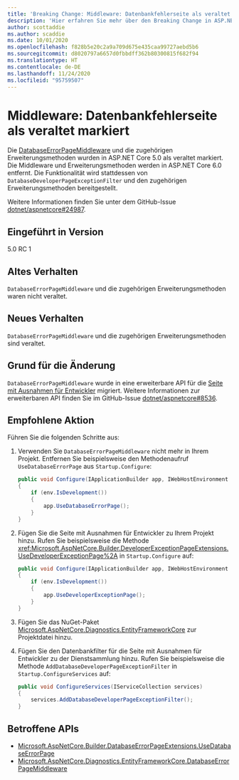```yaml
---
title: 'Breaking Change: Middleware: Datenbankfehlerseite als veraltet markiert'
description: 'Hier erfahren Sie mehr über den Breaking Change in ASP.NET Core 5.0 mit dem Titel „Middleware: Datenbankfehlerseite als veraltet markiert'
author: scottaddie
ms.author: scaddie
ms.date: 10/01/2020
ms.openlocfilehash: f828b5e20c2a9a709d675e435caa99727aebd5b6
ms.sourcegitcommit: d8020797a6657d0fbbdff362b80300815f682f94
ms.translationtype: HT
ms.contentlocale: de-DE
ms.lasthandoff: 11/24/2020
ms.locfileid: "95759507"
---
```

# <a name="middleware-database-error-page-marked-as-obsolete"></a>Middleware: Datenbankfehlerseite als veraltet markiert

Die [DatabaseErrorPageMiddleware](/dotnet/api/microsoft.aspnetcore.diagnostics.entityframeworkcore.databaseerrorpagemiddleware?view=aspnetcore-3.0) und die zugehörigen Erweiterungsmethoden wurden in ASP.NET Core 5.0 als veraltet markiert. Die Middleware und Erweiterungsmethoden werden in ASP.NET Core 6.0 entfernt. Die Funktionalität wird stattdessen von `DatabaseDeveloperPageExceptionFilter` und den zugehörigen Erweiterungsmethoden bereitgestellt.

Weitere Informationen finden Sie unter dem GitHub-Issue [dotnet/aspnetcore#24987](https://github.com/dotnet/aspnetcore/issues/24987).

## <a name="version-introduced"></a>Eingeführt in Version

5.0 RC 1

## <a name="old-behavior"></a>Altes Verhalten

`DatabaseErrorPageMiddleware` und die zugehörigen Erweiterungsmethoden waren nicht veraltet.

## <a name="new-behavior"></a>Neues Verhalten

`DatabaseErrorPageMiddleware` und die zugehörigen Erweiterungsmethoden sind veraltet.

## <a name="reason-for-change"></a>Grund für die Änderung

`DatabaseErrorPageMiddleware` wurde in eine erweiterbare API für die [Seite mit Ausnahmen für Entwickler](/aspnet/core/fundamentals/error-handling#developer-exception-page) migriert. Weitere Informationen zur erweiterbaren API finden Sie im GitHub-Issue [dotnet/aspnetcore#8536](https://github.com/dotnet/aspnetcore/issues/8536).

## <a name="recommended-action"></a>Empfohlene Aktion

Führen Sie die folgenden Schritte aus:

1. Verwenden Sie `DatabaseErrorPageMiddleware` nicht mehr in Ihrem Projekt. Entfernen Sie beispielsweise den Methodenaufruf `UseDatabaseErrorPage` aus `Startup.Configure`:

    ```csharp
    public void Configure(IApplicationBuilder app, IWebHostEnvironment env)
    {
        if (env.IsDevelopment())
        {
            app.UseDatabaseErrorPage();
        }
    }
    ```

1. Fügen Sie die Seite mit Ausnahmen für Entwickler zu Ihrem Projekt hinzu. Rufen Sie beispielsweise die Methode <xref:Microsoft.AspNetCore.Builder.DeveloperExceptionPageExtensions.UseDeveloperExceptionPage%2A> in `Startup.Configure` auf:

    ```csharp
    public void Configure(IApplicationBuilder app, IWebHostEnvironment env)
    {
        if (env.IsDevelopment())
        {
            app.UseDeveloperExceptionPage();
        }
    }
    ```

1. Fügen Sie das NuGet-Paket [Microsoft.AspNetCore.Diagnostics.EntityFrameworkCore](https://www.nuget.org/packages/Microsoft.AspNetCore.Diagnostics.EntityFrameworkCore) zur Projektdatei hinzu.

1. Fügen Sie den Datenbankfilter für die Seite mit Ausnahmen für Entwickler zu der Dienstsammlung hinzu. Rufen Sie beispielsweise die Methode `AddDatabaseDeveloperPageExceptionFilter` in `Startup.ConfigureServices` auf:

    ```csharp
    public void ConfigureServices(IServiceCollection services)
    {
        services.AddDatabaseDeveloperPageExceptionFilter();
    }
    ```

## <a name="affected-apis"></a>Betroffene APIs

- [Microsoft.AspNetCore.Builder.DatabaseErrorPageExtensions.UseDatabaseErrorPage](/dotnet/api/microsoft.aspnetcore.builder.databaseerrorpageextensions.usedatabaseerrorpage?view=aspnetcore-3.0)
- [Microsoft.AspNetCore.Diagnostics.EntityFrameworkCore.DatabaseErrorPageMiddleware](/dotnet/api/microsoft.aspnetcore.diagnostics.entityframeworkcore.databaseerrorpagemiddleware?view=aspnetcore-3.0)

<!--

### Category

ASP.NET Core

### Affected APIs

- `Overload:Microsoft.AspNetCore.Builder.DatabaseErrorPageExtensions.UseDatabaseErrorPage`
- `T:Microsoft.AspNetCore.Diagnostics.EntityFrameworkCore.DatabaseErrorPageMiddleware`

-->
